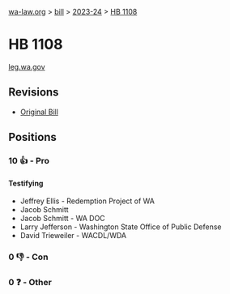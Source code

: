 [wa-law.org](/) > [bill](/bill/) > [2023-24](/bill/2023-24/) > [HB 1108](/bill/2023-24/hb/1108/)

# HB 1108
[leg.wa.gov](https://app.leg.wa.gov/billsummary?BillNumber=1108&Year=2023&Initiative=false)

## Revisions
* [Original Bill](1/)

## Positions
### 10 👍 - Pro
#### Testifying
* Jeffrey  Ellis - Redemption Project of WA 
* Jacob  Schmitt
* Jacob Schmitt - WA DOC
* Larry Jefferson - Washington State Office of Public Defense
* David Trieweiler - WACDL/WDA

### 0 👎 - Con

### 0 ❓ - Other
